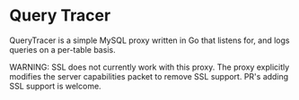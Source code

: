 # Query Tracer

QueryTracer is a simple MySQL proxy written in Go that listens for, and logs queries on a per-table basis.

WARNING: SSL does not currently work with this proxy. The proxy explicitly modifies the server capabilities packet to remove SSL support. PR's adding SSL support is welcome.
